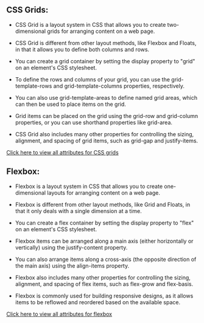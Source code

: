 ## **CSS Grids:**

- CSS Grid is a layout system in CSS that allows you to create two-dimensional grids for arranging content on a web page.
* CSS Grid is different from other layout methods, like Flexbox and Floats, in that it allows you to define both columns and rows.
+ You can create a grid container by setting the display property to "grid" on an element's CSS stylesheet.
- To define the rows and columns of your grid, you can use the grid-template-rows and grid-template-columns properties, respectively.
* You can also use grid-template-areas to define named grid areas, which can then be used to place items on the grid.
+ Grid items can be placed on the grid using the grid-row and grid-column properties, or you can use shorthand properties like grid-area.
- CSS Grid also includes many other properties for controlling the sizing, alignment, and spacing of grid items, such as grid-gap and justify-items.

[Click here to view all attributes for CSS grids](https://developer.mozilla.org/en-US/docs/Web/CSS/grid)


## **Flexbox:**

- Flexbox is a layout system in CSS that allows you to create one-dimensional layouts for arranging content on a web page.
* Flexbox is different from other layout methods, like Grid and Floats, in that it only deals with a single dimension at a time.
+ You can create a flex container by setting the display property to "flex" on an element's CSS stylesheet.
- Flexbox items can be arranged along a main axis (either horizontally or vertically) using the justify-content property.
* You can also arrange items along a cross-axis (the opposite direction of the main axis) using the align-items property.
+ Flexbox also includes many other properties for controlling the sizing, alignment, and spacing of flex items, such as flex-grow and flex-basis.
- Flexbox is commonly used for building responsive designs, as it allows items to be reflowed and reordered based on the available space.

[Click here to view all attributes for flexbox](https://developer.mozilla.org/en-US/docs/Web/CSS/CSS_Flexible_Box_Layout/Basic_Concepts_of_Flexbox)
